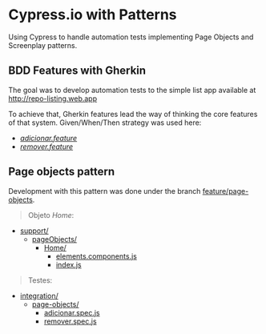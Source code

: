 # Cypress.io with Patterns

 Using Cypress to handle automation tests implementing Page Objects and Screenplay patterns.

## BDD Features with Gherkin

The goal was to develop automation tests to the simple list app available at http://repo-listing.web.app

To achieve that, Gherkin features lead the way of thinking the core features of that system. Given/When/Then strategy was used here:

* [_adicionar.feature_](./features/adicionar.feature)
* [_remover.feature_](./features/remover.feature)

## Page objects pattern

Development with this pattern was done under the branch [feature/page-objects](https://github.com/thiagojacinto/cypress-with-patterns/tree/feature/page-objects).

> Objeto _Home_:
* [support/](./cypress/support)
  * [pageObjects/](./cypress/support/pageObjects)
    * [Home/](./cypress/support/pageObjects/Home)
      * [elements.components.js](./cypress/support/pageObjects/Home/elements.components.js)
      * [index.js](./cypress/support/pageObjects/Home/index.js)

> Testes:
* [integration/](./cypress/integration)
  * [page-objects/](./cypress/integration/page-objects)
    * [adicionar.spec.js](./cypress/integration/page-objects/adicionar.spec.js)
    * [remover.spec.js](./cypress/integration/page-objects/remover.spec.js)